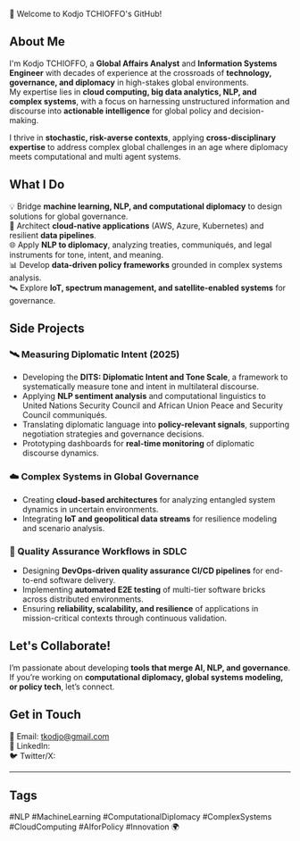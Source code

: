 👋 Welcome to Kodjo TCHIOFFO's GitHub!  

## About Me  
I'm Kodjo TCHIOFFO, a **Global Affairs Analyst** and **Information Systems Engineer** with decades of experience at the crossroads of **technology, governance, and diplomacy** in high-stakes global environments.  
My expertise lies in **cloud computing, big data analytics, NLP, and complex systems**, with a focus on harnessing unstructured information and discourse into **actionable intelligence** for global policy and decision-making.  


I thrive in **stochastic, risk-averse contexts**, applying **cross-disciplinary expertise** to address complex global challenges in an age where diplomacy meets computational and multi agent systems.  

## What I Do  
💡 Bridge **machine learning, NLP, and computational diplomacy** to design solutions for global governance.  
🔧 Architect **cloud-native applications** (AWS, Azure, Kubernetes) and resilient **data pipelines**.  
🌐 Apply **NLP to diplomacy**, analyzing treaties, communiqués, and legal instruments for tone, intent, and meaning.  
📊 Develop **data-driven policy frameworks** grounded in complex systems analysis.  
🛰️ Explore **IoT, spectrum management, and satellite-enabled systems** for governance.  

## Side Projects  

### 🛰️ Measuring Diplomatic Intent (2025)  
- Developing the **DITS: Diplomatic Intent and Tone Scale**, a framework to systematically measure tone and intent in multilateral discourse.  
- Applying **NLP sentiment analysis** and computational linguistics to United Nations Security Council and African Union Peace and Security Council communiqués.  
- Translating diplomatic language into **policy-relevant signals**, supporting negotiation strategies and governance decisions.  
- Prototyping dashboards for **real-time monitoring** of diplomatic discourse dynamics.

### ☁️ Complex Systems in Global Governance  
- Creating **cloud-based architectures** for analyzing entangled system dynamics in uncertain environments.  
- Integrating **IoT and geopolitical data streams** for resilience modeling and scenario analysis.

### 🔧 Quality Assurance Workflows in SDLC  
- Designing **DevOps-driven quality assurance CI/CD pipelines** for end-to-end software delivery.  
- Implementing **automated E2E testing** of multi-tier software bricks across distributed environments.
- Ensuring **reliability, scalability, and resilience** of applications in mission-critical contexts through continuous validation. 

## Let's Collaborate!  
I’m passionate about developing **tools that merge AI, NLP, and governance**. If you’re working on **computational diplomacy, global systems modeling, or policy tech**, let’s connect.  

## Get in Touch  
📧 Email: tkodjo@gmail.com  
💼 LinkedIn:  
🐦 Twitter/X: 

---

## Tags  
#NLP #MachineLearning #ComputationalDiplomacy #ComplexSystems #CloudComputing #AIforPolicy #Innovation 🌍  
